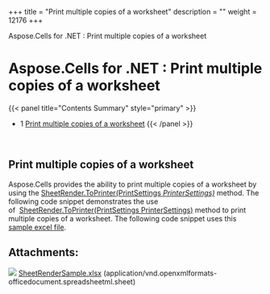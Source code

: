 +++
title = "Print multiple copies of a worksheet" 
description = "" 
weight = 12176 
+++

Aspose.Cells for .NET : Print multiple copies of a worksheet  

# Aspose.Cells for .NET : Print multiple copies of a worksheet


{{< panel title="Contents Summary" style="primary" >}}
*   1 [Print multiple copies of a worksheet](#Printmultiplecopiesofaworksheet-Printmultiplecopiesofaworksheet)
{{< /panel >}}
 

 

## Print multiple copies of a worksheet

Aspose.Cells provides the ability to print multiple copies of a worksheet by using the [SheetRender.ToPrinter(PrintSettings *PrinterSettings)*](https://apireference.aspose.com/net/cells/aspose.cells.rendering/sheetrender/methods/toprinter) method. The following code snippet demonstrates the use of  [SheetRender.ToPrinter(PrintSettings PrinterSettings)](https://apireference.aspose.com/net/cells/aspose.cells.rendering/sheetrender/methods/toprinter) method to print multiple copies of a worksheet. The following code snippet uses this [sample excel file](https://docs2.aspose.com/cells/net/attachments/95322356/95584275.xlsx).

## Attachments:

![](https://docs2.aspose.com/cells/net/images/icons/bullet_blue.gif) [SheetRenderSample.xlsx](https://docs2.aspose.com/cells/net/attachments/95322356/95584275.xlsx) (application/vnd.openxmlformats-officedocument.spreadsheetml.sheet)  

